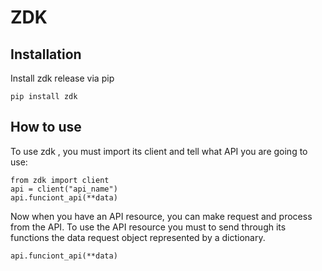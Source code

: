 # ZDK

## Installation
Install zdk release via pip

```pip install zdk```

## How to use
To use zdk , you must import its client and tell what API you are going to use:
```jason=
from zdk import client
api = client("api_name")
api.funciont_api(**data)
```
Now when you have an API resource, you can make request and process from the API. To use the API resource you must to send through its functions the data  request object represented by a dictionary.
```jason=
api.funciont_api(**data)
```